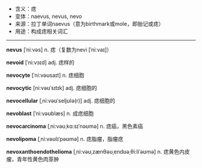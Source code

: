- <span class="definition">含义：痣</span>
- <span class="definition">变体：naevus, nevus, nevo</span>
- <span class="definition">来源：拉丁单词naevus（意为birthmark或mole，即胎记或痣）</span>
- <span class="definition">用途：构成痣相关词汇</span>


---


<span class="vocabulary">**nevus**</span> [ˈniːvəs] n. 痣（复数为nevi [ˈniːvaɪ]）

<span class="vocabulary">**nevoid**</span> [ˈni:vɔɪd] adj. 痣样的

<span class="vocabulary">**nevocyte**</span> [ˈni:vəʊsaɪt] n. 痣细胞

<span class="vocabulary">**nevocytic**</span> [ni:vəʊˈsɪtɪk] adj. 痣细胞的

<span class="vocabulary">**nevocellular**</span> [ˌni:vəʊˈseljʊlə(r)] adj. 痣细胞的

<span class="vocabulary">**nevoblast**</span> [ˈni:vəʊblæs] n. 成痣细胞

<span class="vocabulary">**nevocarcinoma**</span> [ˌni:vəʊˌkɑ:sɪˈnəʊmə] n. 痣癌，黑色素癌

<span class="vocabulary">**nevolipoma**</span> [ˌni:vəʊlɪˈpəʊmə] n. 痣脂瘤，脂瘤痣

<span class="vocabulary">**nevoxanthoendothelioma**</span> [ˌni:vəʊˌzænθəʊˌendʊəˌθi:liˈəʊmə] n. 痣黄色内皮瘤，青年性黄色肉芽肿
